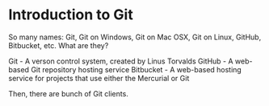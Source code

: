 Introduction to Git
===================

So many names: Git, Git on Windows, Git on Mac OSX, Git on Linux, GitHub, Bitbucket, etc. What are they?

Git - A verson control system, created by Linus Torvalds
GitHub - A web-based Git repository hosting service
Bitbucket - A web-based hosting service for projects that use either the Mercurial or Git

Then, there are bunch of Git clients. 

